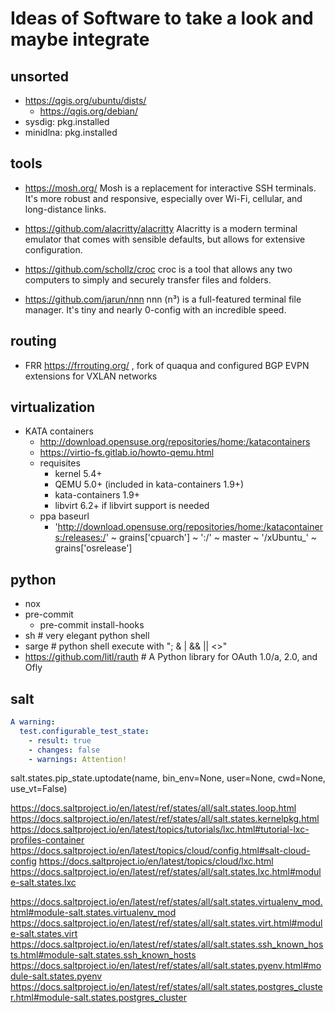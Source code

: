 # Ideas of Software to take a look and maybe integrate

## unsorted

+ https://qgis.org/ubuntu/dists/
  + https://qgis.org/debian/
+ sysdig: pkg.installed
+ minidlna: pkg.installed

## tools

+ https://mosh.org/
Mosh is a replacement for interactive SSH terminals. It's more robust and responsive, especially over Wi-Fi, cellular, and long-distance links.

+ https://github.com/alacritty/alacritty
Alacritty is a modern terminal emulator that comes with sensible defaults, but allows for extensive configuration.

+ https://github.com/schollz/croc
croc is a tool that allows any two computers to simply and securely transfer files and folders.

+ https://github.com/jarun/nnn
nnn (n³) is a full-featured terminal file manager. It's tiny and nearly 0-config with an incredible speed.

## routing
+ FRR https://frrouting.org/ , fork of quaqua and configured BGP EVPN extensions for VXLAN networks

## virtualization

+ KATA containers
  + http://download.opensuse.org/repositories/home:/katacontainers
  + https://virtio-fs.gitlab.io/howto-qemu.html
  + requisites
    + kernel 5.4+
    + QEMU 5.0+ (included in kata-containers 1.9+)
    + kata-containers 1.9+
    + libvirt 6.2+ if libvirt support is needed
  + ppa baseurl
    + 'http://download.opensuse.org/repositories/home:/katacontainers:/releases:/' ~
      grains['cpuarch'] ~ ':/' ~ master ~ '/xUbuntu_' ~ grains['osrelease']

## python
+ nox
+ pre-commit
  + pre-commit install-hooks
+ sh        # very elegant python shell
+ sarge     # python shell execute with "; &  | && || <>"
+ https://github.com/litl/rauth  # A Python library for OAuth 1.0/a, 2.0, and Ofly

## salt

```yaml
A warning:
  test.configurable_test_state:
    - result: true
    - changes: false
    - warnings: Attention!
```
 salt.states.pip_state.uptodate(name, bin_env=None, user=None, cwd=None, use_vt=False)

https://docs.saltproject.io/en/latest/ref/states/all/salt.states.loop.html
https://docs.saltproject.io/en/latest/ref/states/all/salt.states.kernelpkg.html
https://docs.saltproject.io/en/latest/topics/tutorials/lxc.html#tutorial-lxc-profiles-container
https://docs.saltproject.io/en/latest/topics/cloud/config.html#salt-cloud-config
https://docs.saltproject.io/en/latest/topics/cloud/lxc.html
https://docs.saltproject.io/en/latest/ref/states/all/salt.states.lxc.html#module-salt.states.lxc

https://docs.saltproject.io/en/latest/ref/states/all/salt.states.virtualenv_mod.html#module-salt.states.virtualenv_mod
https://docs.saltproject.io/en/latest/ref/states/all/salt.states.virt.html#module-salt.states.virt
https://docs.saltproject.io/en/latest/ref/states/all/salt.states.ssh_known_hosts.html#module-salt.states.ssh_known_hosts
https://docs.saltproject.io/en/latest/ref/states/all/salt.states.pyenv.html#module-salt.states.pyenv
https://docs.saltproject.io/en/latest/ref/states/all/salt.states.postgres_cluster.html#module-salt.states.postgres_cluster
